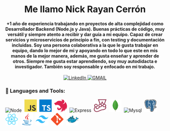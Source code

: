 <div id="header" align="center">
	<h1 align="center">Me llamo Nick Rayan Cerrón</h1>
	<h4 align="center">+1 año de experiencia trabajando en proyectos de alta complejidad como Desarrollador Backend (Node.js y Java). Buenas prácticas de código, muy versátil y siempre atento a recibir y dar guía a mi equipo. Capaz de crear servicios y microservicios de principio a fin, con testing y documentación incluidas.
Soy una persona colaborativa a la que le gusta trabajar en equipo, dando lo mejor de mi y apoyando en todo lo que este en mis manos de la mejor manera, además, me gusta enseñar y aprender de otros.
Siempre me gusta estar aprendiendo, soy muy autodidacta e investigador. También soy responsable y enfocado en mi trabajo.
	</h4>
</div>
<div id="badges" align="center">
	<a href="https://www.linkedin.com/in/nick-rayan-cerron/" Target="_blank" >
	<img src="https://img.shields.io/badge/LinkedIn-0077B5?style=for-the-badge&logo=linkedin&logoColor=white" alt="LinkedIn" />
	</a>
	<a href="mailto:nickcerron@gmail.com" Target="_blank" >
	<img src="https://img.shields.io/badge/Gmail-D14836?style=for-the-badge&logo=gmail&logoColor=white" alt="GMAIL" />
	</a>
</div>
<div align="left">
	<h3>🔨 Languages and Tools:</h3>
	<div>
    <img src="https://static.airpair.com/img/software/node.js.icon.png" title="Node"alt="Node" width="40" height="40"/>&nbsp;
		<img src="https://github.com/devicons/devicon/blob/master/icons/javascript/javascript-original.svg" title="JavaScript" alt="JavaScript" width="40" height="40"/>&nbsp;
		<img src="https://github.com/devicons/devicon/blob/master/icons/typescript/typescript-original.svg" title="Typescript" alt="Typescript" width="40" height="40"/>&nbsp;
    <img src="https://github.com/devicons/devicon/blob/master/icons/nestjs/nestjs-plain.svg" title="NestJS" alt="NestJS" width="40" height="40"/>&nbsp;
    <img src="https://assets.website-files.com/61ca3f775a79ec5f87fcf937/6202fcdee5ee8636a145a41b_1234.png" title="Express"alt="Express" width="40" height="40"/>&nbsp;
    <img src="https://github.com/devicons/devicon/blob/master/icons/jest/jest-plain.svg" title="Jest"alt="Jest" width="40" height="40"/>&nbsp;
    <img src="https://github.com/devicons/devicon/blob/master/icons/mongodb/mongodb-original.svg" title="Mongo"alt="Mongo" width="40" height="40"/>&nbsp;
    <img src="https://bobcares.com/wp-content/uploads/2022/06/mysql.png" title="Mysql" alt="Mysql" width="40" height="40"/>&nbsp;
    <img src="https://github.com/devicons/devicon/blob/master/icons/postgresql/postgresql-original.svg" title="Postgresql" alt="Postgresql" width="40" height="40"/>&nbsp;
		<img src="https://github.com/devicons/devicon/blob/master/icons/react/react-original.svg" title="React" alt="React" width="40" height="40"/>&nbsp;
		<img src="https://github.com/devicons/devicon/blob/master/icons/java/java-original.svg" title="Java"alt="Java" width="40" height="40"/>&nbsp;
    <img src="https://github.com/devicons/devicon/blob/master/icons/tailwindcss/tailwindcss-plain.svg" title="HTML5" alt="HTML" width="40" height="40"/>&nbsp;
    <img src="https://github.com/devicons/devicon/blob/master/icons/git/git-original.svg" title="Git" alt="Git" width="40" height="40"/>&nbsp;
    <img src="https://github.com/devicons/devicon/blob/master/icons/docker/docker-original.svg" title="Docker" alt="Docker" width="40" height="40"/>&nbsp;
	</div>
</div>

